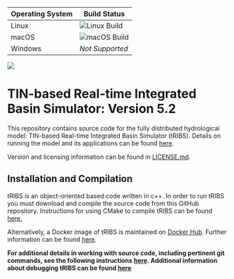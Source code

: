 | Operating System | Build Status |
|------------------|--------------|
| Linux            | ![Linux Build](https://img.shields.io/github/actions/workflow/status/tribshms/tRIBS/compile_and_test_linux.yml) |
| macOS            | ![macOS Build](https://img.shields.io/github/actions/workflow/status/tribshms/tRIBS/compile_and_test_macos.yml)|
| Windows          | *Not Supported* |

![](https://img.shields.io/readthedocs/tribshms)

# TIN-based Real-time Integrated Basin Simulator: Version 5.2
This repository contains source code for the fully distributed hydrological model: TIN-based Real-time Integrated Basin Simulator (tRIBS). Details on running the model and its applications can be found [here](https://tribshms.readthedocs.io/en/latest/).

Version and licensing information can be found in [LICENSE.md](./LICENSE.md).

## Installation and Compilation
tRIBS is an object-oriented based code written in c++. In order to run tRIBS you must download and compile the source code from this GitHub repository.
Instructions for using CMake to compile tRIBS can be found [here.](./doc/md/CMake.md)

Alternatively, a Docker image of tRIBS is maintained on [Docker Hub](https://hub.docker.com/repositories/tribs). 
Further information can be found [here](doc/md/DOCKER.md).


**For additional details in working with source code, including pertinent git commands, see the following instructions [here](./doc/md/DEV_INST.md). Additional information about debugging tRIBS can be found [here](./doc/md/DEBUG.md)**
